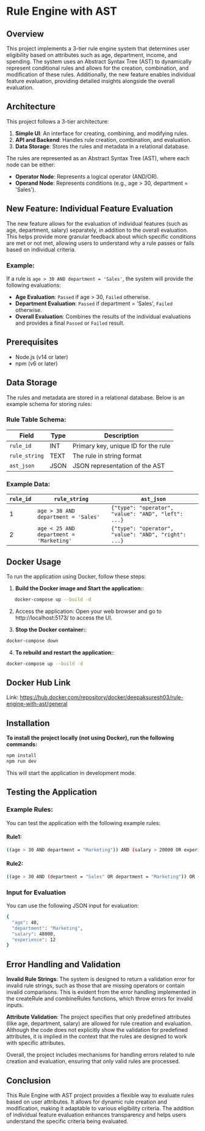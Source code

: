 # Rule Engine with AST

## Overview

This project implements a 3-tier rule engine system that determines user eligibility based on attributes such as age, department, income, and spending. The system uses an Abstract Syntax Tree (AST) to dynamically represent conditional rules and allows for the creation, combination, and modification of these rules. Additionally, the new feature enables individual feature evaluation, providing detailed insights alongside the overall evaluation.

## Architecture

This project follows a 3-tier architecture:

1. **Simple UI**: An interface for creating, combining, and modifying rules.
2. **API and Backend**: Handles rule creation, combination, and evaluation.
3. **Data Storage**: Stores the rules and metadata in a relational database.

The rules are represented as an Abstract Syntax Tree (AST), where each node can be either:

- **Operator Node**: Represents a logical operator (AND/OR).
- **Operand Node**: Represents conditions (e.g., age > 30, department = 'Sales').


## New Feature: Individual Feature Evaluation

The new feature allows for the evaluation of individual features (such as age, department, salary) separately, in addition to the overall evaluation. This helps provide more granular feedback about which specific conditions are met or not met, allowing users to understand why a rule passes or fails based on individual criteria.

### Example:

If a rule is `age > 30 AND department = 'Sales'`, the system will provide the following evaluations:

- **Age Evaluation**: `Passed` if age > 30, `Failed` otherwise.
- **Department Evaluation**: `Passed` if department = 'Sales', `Failed` otherwise.
- **Overall Evaluation**: Combines the results of the individual evaluations and provides a final `Passed` or `Failed` result.

## Prerequisites

- Node.js (v14 or later)
- npm (v6 or later)


## Data Storage

The rules and metadata are stored in a relational database. Below is an example schema for storing rules:

### Rule Table Schema:

| Field         | Type  | Description                               |
|---------------|-------|-------------------------------------------|
| `rule_id`     | INT   | Primary key, unique ID for the rule      |
| `rule_string` | TEXT  | The rule in string format                |
| `ast_json`    | JSON  | JSON representation of the AST          |

### Example Data:

| `rule_id` | `rule_string`                         | `ast_json`                                                                 |
|-----------|---------------------------------------|---------------------------------------------------------------------------|
| 1         | `age > 30 AND department = 'Sales'`   | `{"type": "operator", "value": "AND", "left": ...}`                      |
| 2         | `age < 25 AND department = 'Marketing'` | `{"type": "operator", "value": "AND", "right": ...}`                     |



## Docker Usage

To run the application using Docker, follow these steps:

1. **Build the Docker image and Start the application:**:
```bash
   docker-compose up --build -d  
```

2. Access the application: Open your web browser and go to http://localhost:5173/ to access the UI.


3. **Stop the Docker container:**:
```bash
docker-compose down
```

4. **To rebuild and restart the application:**:
```bash
docker-compose up --build -d
```


## Docker Hub Link

Link: https://hub.docker.com/repository/docker/deepaksuresh03/rule-engine-with-ast/general



## Installation

**To install the project locally (not using Docker), run the following commands:**

```bash
npm install
npm run dev
```
This will start the application in development mode.


## Testing the Application

### Example Rules:

You can test the application with the following example rules:

#### Rule1: 
```bash 
((age > 30 AND department = "Marketing")) AND (salary > 20000 OR experience > 5)
```

#### Rule2:
```bash
((age > 30 AND (department = "Sales" OR department = "Marketing")) OR (age < 25 AND department = "Marketing")) AND (salary > 50000 OR experience > 5)
```

### Input for Evaluation

You can use the following JSON input for evaluation:

```bash
{
  "age": 40,
  "department": "Marketing",
  "salary": 48000,
  "experience": 12
}
```


## Error Handling and Validation

**Invalid Rule Strings**: The system is designed to return a validation error for invalid rule strings, such as those that are missing operators or contain invalid comparisons. This is evident from the error handling implemented in the createRule and combineRules functions, which throw errors for invalid inputs.

**Attribute Validation**: The project specifies that only predefined attributes (like age, department, salary) are allowed for rule creation and evaluation. Although the code does not explicitly show the validation for predefined attributes, it is implied in the context that the rules are designed to work with specific attributes.

Overall, the project includes mechanisms for handling errors related to rule creation and evaluation, ensuring that only valid rules are processed.


## Conclusion

This Rule Engine with AST project provides a flexible way to evaluate rules based on user attributes. It allows for dynamic rule creation and modification, making it adaptable to various eligibility criteria. The addition of individual feature evaluation enhances transparency and helps users understand the specific criteria being evaluated.
